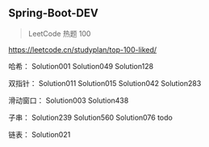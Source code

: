 ## Spring-Boot-DEV
> LeetCode 热题 100

https://leetcode.cn/studyplan/top-100-liked/

哈希：
Solution001
Solution049
Solution128

双指针：
Solution011
Solution015
Solution042
Solution283


滑动窗口：
Solution003
Solution438

子串：
Solution239
Solution560
Solution076 todo

链表：
Solution021